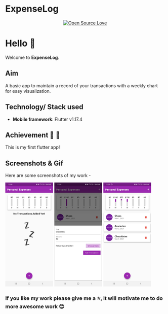 # ExpenseLog

<div align="center">

[![Open Source Love](https://badges.frapsoft.com/os/v1/open-source.svg?v=103)](https://github.com/teamtigers/donate_plasma/)

</div>

# Hello :wave:

Welcome to **ExpenseLog**. 

## Aim

A basic app to maintain a record of your transactions with a weekly chart for easy visualization.

## Technology/ Stack used

- **Mobile framework**: Flutter v1.17.4


## Achievement :tada: :raised_hands:

This is my first flutter app!

## Screenshots & Gif

Here are some screenshots of my work -

<p>
  <img src='screenshots/home.jpeg' width = '30%'>
  <img src= 'screenshots/add.jpeg' width = '30%' >
  <img src ='screenshots/main.jpeg' width = '30%'>
</p>



### If you like my work please give me a :star:, it will motivate me to do more awesome work :blush:


